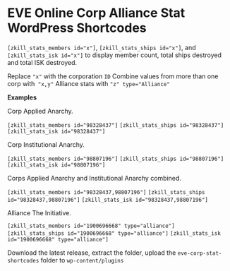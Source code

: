 # EVE Online Corp Alliance Stat WordPress Shortcodes
`[zkill_stats_members id="x"]`, `[zkill_stats_ships id="x"]`, and `[zkill_stats_isk id="x"]` to display member count, total ships destroyed and total ISK destroyed.

Replace `"x"` with the corporation `ID`
Combine values from more than one corp with` "x,y"`
Alliance stats with `"z" type="Alliance"`

**Examples**

Corp Applied Anarchy.

`[zkill_stats_members id="98328437"]` `[zkill_stats_ships id="98328437"]` `[zkill_stats_isk id="98328437"]`

Corp Institutional Anarchy.

`[zkill_stats_members id="98807196"]` `[zkill_stats_ships id="98807196"]` `[zkill_stats_isk id="98807196"]`

Corps Applied Anarchy and Institutional Anarchy combined.

`[zkill_stats_members id="98328437,98807196"]` `[zkill_stats_ships id="98328437,98807196"]` `[zkill_stats_isk id="98328437,98807196"]`

Alliance The Initiative.

`[zkill_stats_members id="1900696668" type="alliance"]` `[zkill_stats_ships id="1900696668" type="alliance"]` `[zkill_stats_isk id="1900696668" type="alliance"]`

Download the latest release, extract the folder, upload the `eve-corp-stat-shortcodes` folder to `wp-content/plugins`
